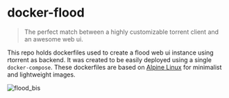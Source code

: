 # docker-flood

> The perfect match between a highly customizable torrent client and an awesome web ui.

This repo holds dockerfiles used to create a flood web ui instance using rtorrent as backend. It was created to be easily deployed using a single `docker-compose`. These dockerfiles are based on [Alpine Linux](https://alpinelinux.org) for minimalist and lightweight images.

![flood_bis](https://user-images.githubusercontent.com/2095991/41016647-e7d60d22-6950-11e8-85e0-de3908ab69bf.png)
